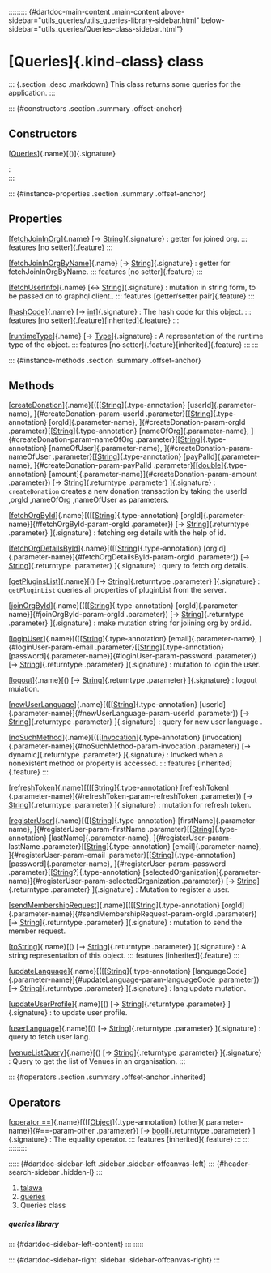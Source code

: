 ::::::::: {#dartdoc-main-content .main-content above-sidebar="utils_queries/utils_queries-library-sidebar.html" below-sidebar="utils_queries/Queries-class-sidebar.html"}
<div>

# [Queries]{.kind-class} class

</div>

::: {.section .desc .markdown}
This class returns some queries for the application.
:::

::: {#constructors .section .summary .offset-anchor}
## Constructors

[[Queries](../utils_queries/Queries/Queries.html)]{.name}[()]{.signature}

:   
:::

::: {#instance-properties .section .summary .offset-anchor}
## Properties

[[fetchJoinInOrg](../utils_queries/Queries/fetchJoinInOrg.html)]{.name} [→ [String](https://api.flutter.dev/flutter/dart-core/String-class.html)]{.signature}
:   getter for joined org.
    ::: features
    [no setter]{.feature}
    :::

[[fetchJoinInOrgByName](../utils_queries/Queries/fetchJoinInOrgByName.html)]{.name} [→ [String](https://api.flutter.dev/flutter/dart-core/String-class.html)]{.signature}
:   getter for fetchJoinInOrgByName.
    ::: features
    [no setter]{.feature}
    :::

[[fetchUserInfo](../utils_queries/Queries/fetchUserInfo.html)]{.name} [↔ [String](https://api.flutter.dev/flutter/dart-core/String-class.html)]{.signature}
:   mutation in string form, to be passed on to graphql client..
    ::: features
    [getter/setter pair]{.feature}
    :::

[[hashCode](https://api.flutter.dev/flutter/dart-core/Object/hashCode.html)]{.name} [→ [int](https://api.flutter.dev/flutter/dart-core/int-class.html)]{.signature}
:   The hash code for this object.
    ::: features
    [no setter]{.feature}[inherited]{.feature}
    :::

[[runtimeType](https://api.flutter.dev/flutter/dart-core/Object/runtimeType.html)]{.name} [→ [Type](https://api.flutter.dev/flutter/dart-core/Type-class.html)]{.signature}
:   A representation of the runtime type of the object.
    ::: features
    [no setter]{.feature}[inherited]{.feature}
    :::
:::

::: {#instance-methods .section .summary .offset-anchor}
## Methods

[[createDonation](../utils_queries/Queries/createDonation.html)]{.name}[([[[String](https://api.flutter.dev/flutter/dart-core/String-class.html)]{.type-annotation} [userId]{.parameter-name}, ]{#createDonation-param-userId .parameter}[[[String](https://api.flutter.dev/flutter/dart-core/String-class.html)]{.type-annotation} [orgId]{.parameter-name}, ]{#createDonation-param-orgId .parameter}[[[String](https://api.flutter.dev/flutter/dart-core/String-class.html)]{.type-annotation} [nameOfOrg]{.parameter-name}, ]{#createDonation-param-nameOfOrg .parameter}[[[String](https://api.flutter.dev/flutter/dart-core/String-class.html)]{.type-annotation} [nameOfUser]{.parameter-name}, ]{#createDonation-param-nameOfUser .parameter}[[[String](https://api.flutter.dev/flutter/dart-core/String-class.html)]{.type-annotation} [payPalId]{.parameter-name}, ]{#createDonation-param-payPalId .parameter}[[[double](https://api.flutter.dev/flutter/dart-core/double-class.html)]{.type-annotation} [amount]{.parameter-name}]{#createDonation-param-amount .parameter}) [→ [String](https://api.flutter.dev/flutter/dart-core/String-class.html)]{.returntype .parameter} ]{.signature}
:   `createDonation` creates a new donation transaction by taking the
    userId ,orgId ,nameOfOrg ,nameOfUser as parameters.

[[fetchOrgById](../utils_queries/Queries/fetchOrgById.html)]{.name}[([[[String](https://api.flutter.dev/flutter/dart-core/String-class.html)]{.type-annotation} [orgId]{.parameter-name}]{#fetchOrgById-param-orgId .parameter}) [→ [String](https://api.flutter.dev/flutter/dart-core/String-class.html)]{.returntype .parameter} ]{.signature}
:   fetching org details with the help of id.

[[fetchOrgDetailsById](../utils_queries/Queries/fetchOrgDetailsById.html)]{.name}[([[[String](https://api.flutter.dev/flutter/dart-core/String-class.html)]{.type-annotation} [orgId]{.parameter-name}]{#fetchOrgDetailsById-param-orgId .parameter}) [→ [String](https://api.flutter.dev/flutter/dart-core/String-class.html)]{.returntype .parameter} ]{.signature}
:   query to fetch org details.

[[getPluginsList](../utils_queries/Queries/getPluginsList.html)]{.name}[() [→ [String](https://api.flutter.dev/flutter/dart-core/String-class.html)]{.returntype .parameter} ]{.signature}
:   `getPluginList` queries all properties of pluginList from the
    server.

[[joinOrgById](../utils_queries/Queries/joinOrgById.html)]{.name}[([[[String](https://api.flutter.dev/flutter/dart-core/String-class.html)]{.type-annotation} [orgId]{.parameter-name}]{#joinOrgById-param-orgId .parameter}) [→ [String](https://api.flutter.dev/flutter/dart-core/String-class.html)]{.returntype .parameter} ]{.signature}
:   make mutation string for joiining org by ord.id.

[[loginUser](../utils_queries/Queries/loginUser.html)]{.name}[([[[String](https://api.flutter.dev/flutter/dart-core/String-class.html)]{.type-annotation} [email]{.parameter-name}, ]{#loginUser-param-email .parameter}[[[String](https://api.flutter.dev/flutter/dart-core/String-class.html)]{.type-annotation} [password]{.parameter-name}]{#loginUser-param-password .parameter}) [→ [String](https://api.flutter.dev/flutter/dart-core/String-class.html)]{.returntype .parameter} ]{.signature}
:   mutation to login the user.

[[logout](../utils_queries/Queries/logout.html)]{.name}[() [→ [String](https://api.flutter.dev/flutter/dart-core/String-class.html)]{.returntype .parameter} ]{.signature}
:   logout muiation.

[[newUserLanguage](../utils_queries/Queries/newUserLanguage.html)]{.name}[([[[String](https://api.flutter.dev/flutter/dart-core/String-class.html)]{.type-annotation} [userId]{.parameter-name}]{#newUserLanguage-param-userId .parameter}) [→ [String](https://api.flutter.dev/flutter/dart-core/String-class.html)]{.returntype .parameter} ]{.signature}
:   query for new user language .

[[noSuchMethod](https://api.flutter.dev/flutter/dart-core/Object/noSuchMethod.html)]{.name}[([[[Invocation](https://api.flutter.dev/flutter/dart-core/Invocation-class.html)]{.type-annotation} [invocation]{.parameter-name}]{#noSuchMethod-param-invocation .parameter}) [→ dynamic]{.returntype .parameter} ]{.signature}
:   Invoked when a nonexistent method or property is accessed.
    ::: features
    [inherited]{.feature}
    :::

[[refreshToken](../utils_queries/Queries/refreshToken.html)]{.name}[([[[String](https://api.flutter.dev/flutter/dart-core/String-class.html)]{.type-annotation} [refreshToken]{.parameter-name}]{#refreshToken-param-refreshToken .parameter}) [→ [String](https://api.flutter.dev/flutter/dart-core/String-class.html)]{.returntype .parameter} ]{.signature}
:   mutation for refresh token.

[[registerUser](../utils_queries/Queries/registerUser.html)]{.name}[([[[String](https://api.flutter.dev/flutter/dart-core/String-class.html)]{.type-annotation} [firstName]{.parameter-name}, ]{#registerUser-param-firstName .parameter}[[[String](https://api.flutter.dev/flutter/dart-core/String-class.html)]{.type-annotation} [lastName]{.parameter-name}, ]{#registerUser-param-lastName .parameter}[[[String](https://api.flutter.dev/flutter/dart-core/String-class.html)]{.type-annotation} [email]{.parameter-name}, ]{#registerUser-param-email .parameter}[[[String](https://api.flutter.dev/flutter/dart-core/String-class.html)]{.type-annotation} [password]{.parameter-name}, ]{#registerUser-param-password .parameter}[[[String](https://api.flutter.dev/flutter/dart-core/String-class.html)?]{.type-annotation} [selectedOrganization]{.parameter-name}]{#registerUser-param-selectedOrganization .parameter}) [→ [String](https://api.flutter.dev/flutter/dart-core/String-class.html)]{.returntype .parameter} ]{.signature}
:   Mutation to register a user.

[[sendMembershipRequest](../utils_queries/Queries/sendMembershipRequest.html)]{.name}[([[[String](https://api.flutter.dev/flutter/dart-core/String-class.html)]{.type-annotation} [orgId]{.parameter-name}]{#sendMembershipRequest-param-orgId .parameter}) [→ [String](https://api.flutter.dev/flutter/dart-core/String-class.html)]{.returntype .parameter} ]{.signature}
:   mutation to send the member request.

[[toString](https://api.flutter.dev/flutter/dart-core/Object/toString.html)]{.name}[() [→ [String](https://api.flutter.dev/flutter/dart-core/String-class.html)]{.returntype .parameter} ]{.signature}
:   A string representation of this object.
    ::: features
    [inherited]{.feature}
    :::

[[updateLanguage](../utils_queries/Queries/updateLanguage.html)]{.name}[([[[String](https://api.flutter.dev/flutter/dart-core/String-class.html)]{.type-annotation} [languageCode]{.parameter-name}]{#updateLanguage-param-languageCode .parameter}) [→ [String](https://api.flutter.dev/flutter/dart-core/String-class.html)]{.returntype .parameter} ]{.signature}
:   lang update mutation.

[[updateUserProfile](../utils_queries/Queries/updateUserProfile.html)]{.name}[() [→ [String](https://api.flutter.dev/flutter/dart-core/String-class.html)]{.returntype .parameter} ]{.signature}
:   to update user profile.

[[userLanguage](../utils_queries/Queries/userLanguage.html)]{.name}[() [→ [String](https://api.flutter.dev/flutter/dart-core/String-class.html)]{.returntype .parameter} ]{.signature}
:   query to fetch user lang.

[[venueListQuery](../utils_queries/Queries/venueListQuery.html)]{.name}[() [→ [String](https://api.flutter.dev/flutter/dart-core/String-class.html)]{.returntype .parameter} ]{.signature}
:   Query to get the list of Venues in an organisation.
:::

::: {#operators .section .summary .offset-anchor .inherited}
## Operators

[[operator ==](https://api.flutter.dev/flutter/dart-core/Object/operator_equals.html)]{.name}[([[[Object](https://api.flutter.dev/flutter/dart-core/Object-class.html)]{.type-annotation} [other]{.parameter-name}]{#==-param-other .parameter}) [→ [bool](https://api.flutter.dev/flutter/dart-core/bool-class.html)]{.returntype .parameter} ]{.signature}
:   The equality operator.
    ::: features
    [inherited]{.feature}
    :::
:::
:::::::::

::::: {#dartdoc-sidebar-left .sidebar .sidebar-offcanvas-left}
::: {#header-search-sidebar .hidden-l}
:::

1.  [talawa](../index.html)
2.  [queries](../utils_queries/)
3.  Queries class

##### queries library

::: {#dartdoc-sidebar-left-content}
:::
:::::

::: {#dartdoc-sidebar-right .sidebar .sidebar-offcanvas-right}
:::

